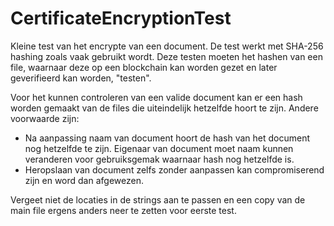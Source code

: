 # CertificateEncryptionTest

Kleine test van het encrypte van een document.
De test werkt met SHA-256 hashing zoals vaak gebruikt wordt.
Deze testen moeten het hashen van een file, waarnaar deze op een blockchain kan worden gezet en later geverifieerd kan worden, "testen".

Voor het kunnen controleren van een valide document kan er een hash worden gemaakt van de files die uiteindelijk hetzelfde hoort te zijn.
Andere voorwaarde zijn:
- Na aanpassing naam van document hoort de hash van het document nog hetzelfde te zijn.
Eigenaar van document moet naam kunnen veranderen voor gebruiksgemak waarnaar hash nog hetzelfde is.
- Heropslaan van document zelfs zonder aanpassen kan compromiserend zijn en word dan afgewezen.

Vergeet niet de locaties in de strings aan te passen en een copy van de main file ergens anders neer te zetten voor eerste test.